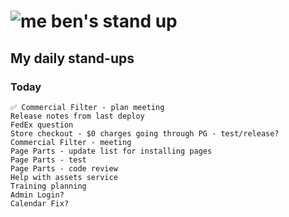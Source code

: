 # ![me](https://avatars2.githubusercontent.com/u/5232044?s=50&v=4) ben's stand up

## My daily stand-ups

### Today

    ✅ Commercial Filter - plan meeting
    Release notes from last deploy
    FedEx question
    Store checkout - $0 charges going through PG - test/release?
    Commercial Filter - meeting
    Page Parts - update list for installing pages
    Page Parts - test
    Page Parts - code review
    Help with assets service
    Training planning
    Admin Login?
    Calendar Fix?
